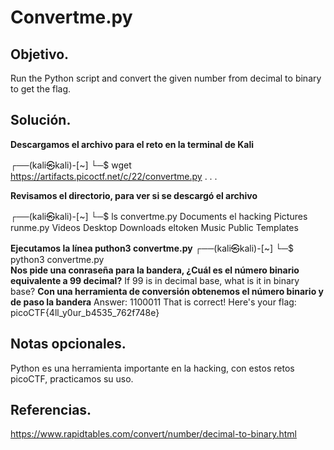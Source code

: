 # Convertme.py

## Objetivo.

Run the Python script and convert the given number from decimal to binary to get the flag.

## Solución.

**Descargamos el archivo para el reto en la terminal de Kali**

┌──(kali㉿kali)-[~]
└─$ wget https://artifacts.picoctf.net/c/22/convertme.py
.
.
.

**Revisamos el directorio, para ver si se descargó el archivo**

┌──(kali㉿kali)-[~]
└─$ ls
convertme.py  Documents  el       hacking  Pictures  runme.py   Videos
Desktop       Downloads  eltoken  Music    Public    Templates
   

**Ejecutamos la línea puthon3 convertme.py**
┌──(kali㉿kali)-[~]
└─$ python3 convertme.py   
**Nos pide una conraseña para la bandera, ¿Cuál es el número binario equivalente a 99 decimal?**
If 99 is in decimal base, what is it in binary base?
**Con una herramienta de conversión obtenemos el número binario y de paso la bandera**
Answer: 1100011
That is correct! Here's your flag: picoCTF{4ll_y0ur_b4535_762f748e}

## Notas opcionales.

Python es una herramienta importante en la hacking, con estos retos picoCTF, practicamos su uso.

## Referencias.

https://www.rapidtables.com/convert/number/decimal-to-binary.html